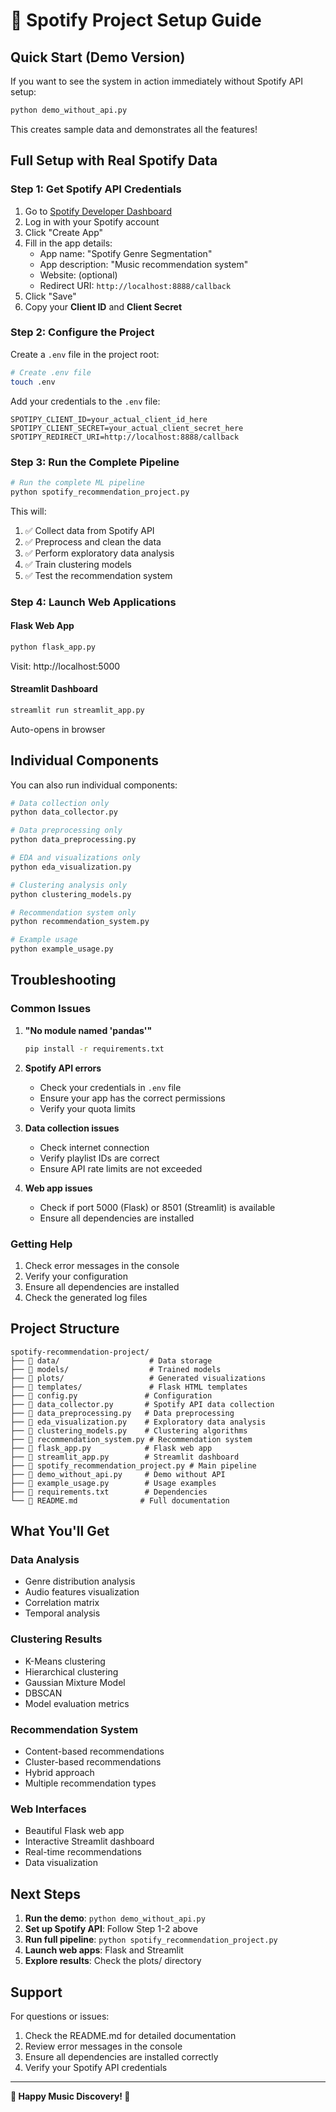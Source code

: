 # 🎵 Spotify Project Setup Guide

## Quick Start (Demo Version)

If you want to see the system in action immediately without Spotify API setup:

```bash
python demo_without_api.py
```

This creates sample data and demonstrates all the features!

## Full Setup with Real Spotify Data

### Step 1: Get Spotify API Credentials

1. Go to [Spotify Developer Dashboard](https://developer.spotify.com/dashboard)
2. Log in with your Spotify account
3. Click "Create App"
4. Fill in the app details:
   - App name: "Spotify Genre Segmentation"
   - App description: "Music recommendation system"
   - Website: (optional)
   - Redirect URI: `http://localhost:8888/callback`
5. Click "Save"
6. Copy your **Client ID** and **Client Secret**

### Step 2: Configure the Project

Create a `.env` file in the project root:

```bash
# Create .env file
touch .env
```

Add your credentials to the `.env` file:

```env
SPOTIPY_CLIENT_ID=your_actual_client_id_here
SPOTIPY_CLIENT_SECRET=your_actual_client_secret_here
SPOTIPY_REDIRECT_URI=http://localhost:8888/callback
```

### Step 3: Run the Complete Pipeline

```bash
# Run the complete ML pipeline
python spotify_recommendation_project.py
```

This will:
1. ✅ Collect data from Spotify API
2. ✅ Preprocess and clean the data
3. ✅ Perform exploratory data analysis
4. ✅ Train clustering models
5. ✅ Test the recommendation system

### Step 4: Launch Web Applications

#### Flask Web App
```bash
python flask_app.py
```
Visit: http://localhost:5000

#### Streamlit Dashboard
```bash
streamlit run streamlit_app.py
```
Auto-opens in browser

## Individual Components

You can also run individual components:

```bash
# Data collection only
python data_collector.py

# Data preprocessing only
python data_preprocessing.py

# EDA and visualizations only
python eda_visualization.py

# Clustering analysis only
python clustering_models.py

# Recommendation system only
python recommendation_system.py

# Example usage
python example_usage.py
```

## Troubleshooting

### Common Issues

1. **"No module named 'pandas'"**
   ```bash
   pip install -r requirements.txt
   ```

2. **Spotify API errors**
   - Check your credentials in `.env` file
   - Ensure your app has the correct permissions
   - Verify your quota limits

3. **Data collection issues**
   - Check internet connection
   - Verify playlist IDs are correct
   - Ensure API rate limits are not exceeded

4. **Web app issues**
   - Check if port 5000 (Flask) or 8501 (Streamlit) is available
   - Ensure all dependencies are installed

### Getting Help

1. Check error messages in the console
2. Verify your configuration
3. Ensure all dependencies are installed
4. Check the generated log files

## Project Structure

```
spotify-recommendation-project/
├── 📁 data/                    # Data storage
├── 📁 models/                  # Trained models
├── 📁 plots/                   # Generated visualizations
├── 📁 templates/               # Flask HTML templates
├── 📄 config.py               # Configuration
├── 📄 data_collector.py       # Spotify API data collection
├── 📄 data_preprocessing.py   # Data preprocessing
├── 📄 eda_visualization.py    # Exploratory data analysis
├── 📄 clustering_models.py    # Clustering algorithms
├── 📄 recommendation_system.py # Recommendation system
├── 📄 flask_app.py            # Flask web app
├── 📄 streamlit_app.py        # Streamlit dashboard
├── 📄 spotify_recommendation_project.py # Main pipeline
├── 📄 demo_without_api.py     # Demo without API
├── 📄 example_usage.py        # Usage examples
├── 📄 requirements.txt        # Dependencies
└── 📄 README.md              # Full documentation
```

## What You'll Get

### Data Analysis
- Genre distribution analysis
- Audio features visualization
- Correlation matrix
- Temporal analysis

### Clustering Results
- K-Means clustering
- Hierarchical clustering
- Gaussian Mixture Model
- DBSCAN
- Model evaluation metrics

### Recommendation System
- Content-based recommendations
- Cluster-based recommendations
- Hybrid approach
- Multiple recommendation types

### Web Interfaces
- Beautiful Flask web app
- Interactive Streamlit dashboard
- Real-time recommendations
- Data visualization

## Next Steps

1. **Run the demo**: `python demo_without_api.py`
2. **Set up Spotify API**: Follow Step 1-2 above
3. **Run full pipeline**: `python spotify_recommendation_project.py`
4. **Launch web apps**: Flask and Streamlit
5. **Explore results**: Check the plots/ directory

## Support

For questions or issues:
1. Check the README.md for detailed documentation
2. Review error messages in the console
3. Ensure all dependencies are installed correctly
4. Verify your Spotify API credentials

---

**🎵 Happy Music Discovery! 🎵**
